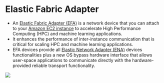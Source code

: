 # Elastic Fabric Adapter
- An [Elastic Fabric Adapter (EFA)](https://aws.amazon.com/hpc/efa/) is a network device that you can attach to your [Amazon EC2 instance]() to accelerate High Performance Computing (HPC) and machine learning applications. 
- It enhances the performance of inter-instance communication that is critical for scaling HPC and machine learning applications. 
- EFA devices provide all [Elastic Network Adapter (ENA)](https://aws.amazon.com/blogs/aws/elastic-network-adapter-high-performance-network-interface-for-amazon-ec2/) devices functionalities plus a new OS bypass hardware interface that allows user-space applications to communicate directly with the hardware-provided reliable transport functionality.

![](https://d1.awsstatic.com/Product-Page-Diagram_Elastic-Fabric-Adapter_How-it-Works_updated.2a51303e17a203eb094ab098ebc31a61dab66365.png)